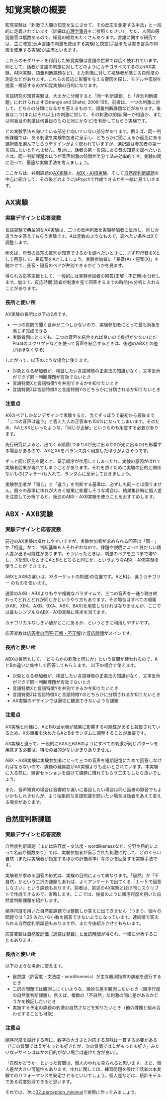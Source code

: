 # 知覚実験の概要
<!--文責: 黄-->

知覚実験は「刺激で人間の知覚を生じさせて、その反応を測定する手法」と一般的に定義されています（詳細は[心理学事典](https://kotobank.jp/word/%E7%9F%A5%E8%A6%9A-95870)をご参照ください）。ただ、人間の感覚器官は複数あるので、知覚の経路もたくさんあります。言語に関する研究では、主に聴覚(音声言語の刺激を使用する実験)と視覚(手話または書き言葉の刺激を使用する実験)が主流といえます。

これらのモダリティを利用した知覚実験は言語の世界では広く使われています。例として、話者が言語の刺激に対してどのようにカテゴライズするのか(AX実験、ABX実験、語彙判断課題など)、また刺激に対して被験者が感じる自然度の測定などがあります。これらの反応に影響を与える要因を探し、モデルや仮説を提案・検証するのが知覚実験の目的になります。

言語研究の知覚実験は、大まかに分類すると「同一判断課題」と「弁別判断課題」にわけられます(Strange and Shafer, 2008:161)。前者は、一つの刺激に対して、どちらの分類になるかを答えるもので、語彙判断課題などがあります。後者は二つ(またはそれ以上)の刺激に対して、その刺激の関係(同一か相違か、または何番目の刺激は何番目のものと同じかなど)を判断してもらう実験です。

どの実験手法も向いている部分と向いていない部分があります。例えば、同一判断課題では、ある刺激を実験参加者に呈示し、どちらかに聞こえるか画面にある選択肢を選んでもらうデザインがよく使われていますが、選択肢は参加者の第一言語にないと作れません。反対に、話者の第一言語にある音の知覚を調べたいときは、同一判断課題のほうが音声刺激の時間が半分で済み効率的です。実験の問に沿って、最適な実験手法を考えましょう。

ここからは、弁別課題の[AX実験]()と、[ABX・AXB実験]()、そして[自然度判断課題]()を中心に紹介して、その後どのようにjsPsychで作成できるかを一緒に見ていきます。

<!--TODO: 上にリンクを入れる-->

## AX実験

### 実験デザインと応答変数

言語実験で典型的なAX実験は、二つの音声刺激を実験参加者に呈示し、同じか違うかを答えてもらう実験です。Aは定数のようなもので、調べたい条件はXで調整します。

例えば、母音の長短の区別が知覚できるかを調べたいときに、まず短母音をXとして用意して、長母音をAとしましょう。実験参加者に「長音(A)・短音(X)」を聴かせて、長音・短音のペアが弁別できるかどうかを見ます。

得られる応答変数として、一般的には実験参加者の回答(正解・不正解)を分析します。加えて、反応時間(話者が刺激を見て回答するまでの時間)も分析に入れることがあります。

### 長所と使い所

AX実験の長所は以下の2点です。

- 一つの質問で聞く音声が二つしかないので、実験参加者にとって最も負担を感じず完成できる
- 実験者側にとっても、二つの音声を結合すれば良いので負担が少ない(ただPraatのスクリプトなどを使って音声を結合するときは、後述のABXとの差がほぼなくなる)

したがって、以下のような場合に使えます。

- 対象となる参加者が、検証したい言語特徴の正書法の知識がなく、文字呈示ができず同一判断課題が有効でないとき
- 言語特徴Xと言語特徴Yを弁別できるかを知りたいとき
- 言語特徴Zは言語特徴Xと言語特徴Yのどちらかに分類されるか知りたいとき

### 注意点

AXのペアしかないデザインで実験すると、当てずっぽうで最初から最後まで「二つの音声は違う」と答えた人の正答率も100%になってしまいます。そのため、AAとXXといったような、「同じが正解」というものも用意する必要があります。

先行研究によると、出てくる順番(つまりAが先に出るかXが先に出るか)も影響する場合があるので、AXとXAをバランス良く用意したほうがよさそうです。

ずっと同じ区別を聞くと、呈示順序が作用してしまったり、実験の意図がばれて実験者効果が現れてしまうことがあります。それを防ぐために実験の目的と関係ないもの(フィラー)も入れて、ランダムに呈示しておきましょう。

実験参加者が「同じ」と「違う」を判断する基準は、必ずしも同一とは限りません。個々の基準にゆれが大きく結果に影響しそうな場合は、結果集計時に個人差を注意して分析するか、後述のABX・AXB実験を使うことをおすすめします。

<!--TODO:
理解度確認課題、のようなものがあると良いかも。
あと、段階的に刺激を変えて
カテゴリカルなしきい値を探りたい場合にも使える。
(意義があるかはさておき)
-->
<!--TODO: リンクを追加-->

## ABX・AXB実験

### 実験デザインと応答変数

前述のAX実験は操作しやすいですが、実験参加者が求められる回答は「同一」か「相違」かで、判断基準も人それぞれなので、課題や説明によって甚だしい個 人差が出る可能性があります。そういったときは、刺激のペアを三つまで増やし、 Xを聞いたときにAとBとどちらと同じか、というようなABX・AXB実験を使うことが できます。

ABXとAXBの違いは、X(ターゲットの刺激)の位置です。AとBは、違うカテゴリー のものを使います。

通常のAXB・ABXよりもやや複雑なパラダイムで、三つの音声を一通り聴き終 わってどれとどれが同じかというやり方もあります。その場合はすべての順番(XAB、XBA、AXB、BXA、ABX、BAX)を用意しなければなりませんが、ここでは最もシンプルなABX・AXB実験に焦点を当てます。

カテゴリカルなしきい値がどこにあるか、というときに利用しやすいです。

応答変数は<u>応答者の回答(正解・不正解)</u>と<u>反応時間</u>がメインです。

### 長所と使い所

ABXの長所として、「どちらかの刺激と同じか」という質問が使われるので、AとBの違いに集中して回答してもらえます。
以下の場合で使えます。

- 対象となる参加者が、検証したい言語特徴の正書法の知識がなく、文字呈示ができず同一判断課題が有効でないとき
- 言語特徴Xと言語特徴Yを弁別できるかを知りたいとき
- 言語特徴Zは言語特徴Xと言語特徴Yのどちらかに分類されるか知りたいとき
- AX実験のデザインでは適切に観測できないような課題

### 注意点

AX実験と同様に、AとBの呈示順が結果に影響する可能性があると報告されているため、Xの順番を決めたらAとBをランダムに調整することが重要です。

AX実験と違って、一般的にAXAとBXBのようにすべての刺激が同じパターンを用意する必要は、特段の目的がないかぎりありません。

ABX・AXB実験は実験参加者にとって三つの音声を短期記憶にためて回答しなければならないので、課題の難易度がAX実験よりも高いとされています。本実験に入る前に、練習セッションを設けて課題に慣れてもらう工夫もしたら良いでしょう。

また、音声知覚の場合は音響的な違いに着目したい場合は同じ話者の録音でもよいかもしれませんが、より抽象的な言語知識を問いたい場合は話者をあえて変える場合があります。

<!--TODO: リンクを追加-->

## 自然度判断課題

### 実験デザインと応答変数

自然度判断課題（または許容度・文法度・wordlikenessなど、分野や目的によって名前が複数あり）では、実験参加者が呈示された刺激に対して、どのぐらい自然（または実験者が指定するほかの評価基準）なのかを回答する実験手法です。

実験者が求める回答の形式は、実験の目的によって異なります。「自然」か「不自然」かという二択の課題もあれば、よくアンケートで出てくる「１〜５で回答しなさい」という課題もあります。前者は、前述のAX実験とほぼ同じスクリプトで作成できるので、省略します。ここでは、後者のように順序尺度を用いた自然度判断課題を紹介します。

順序尺度を用いた自然度課題では整数しか答えに出てきません（つまり、個々の問題では 1.25 みたいな小数を回答できないようになっています。連続値で答えられる自然度判断課題もありますが、また今後紹介させてもらいます。

応答変数は<u>自然度評価（通常は整数）</u>と<u>反応時間</u>が得られ、一緒に分析することもあります。

### 長所と使い所

以下のような場合に使えます。

- 自然度（許容度・文法度・wordlikeness）が主な観測指標の課題を遂行するとき
- 二択の問題では観測しにくいような、微妙な差を観測したいとき（順序尺度の自然度判断課題）。例えば、複数の「不自然」な刺激の間に差があるかどうかを検証したいとき
- 実施する予定の課題の刺激の自然さなどを知りたいとき（他の課題と組み合わせすることも可能）

### 注意点

順序尺度を設計する際に、数字の大きさと対応する意味は一貫する必要がある（「この質問では５がもっとも好きだが、次の質問では１がもっとも好き」みたいなデザインはほかの目的がない場合は避けた方が良い）。

「自然かどうか」といった質問は、個人のゆれも見られると思います。また、個人差が大きい可能性もあります。ゆれに関しては、練習問題を設けて話者の本実験でのパフォーマンスを安定させるといいでしょう。個人差などは、統計モデルである程度処理できると思います。

それでは、次に[02_perception_minimal](../02_perception_minimal/)で実際に作ってみましょう。
<!--TODO: リンクを追加-->
<!--TODO: コードはGistを利用する-->

